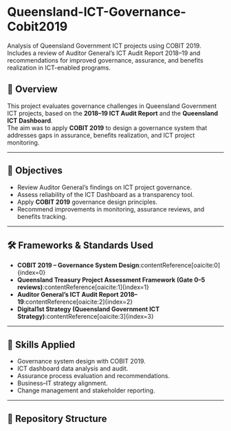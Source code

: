 # Queensland-ICT-Governance-Cobit2019
Analysis of Queensland Government ICT projects using COBIT 2019. Includes a review of Auditor General’s ICT Audit Report 2018–19 and recommendations for improved governance, assurance, and benefits realization in ICT-enabled programs.

## 📌 Overview
This project evaluates governance challenges in Queensland Government ICT projects, based on the **2018–19 ICT Audit Report** and the **Queensland ICT Dashboard**.  
The aim was to apply **COBIT 2019** to design a governance system that addresses gaps in assurance, benefits realization, and ICT project monitoring.

---

## 📑 Objectives
- Review Auditor General’s findings on ICT project governance.
- Assess reliability of the ICT Dashboard as a transparency tool.
- Apply **COBIT 2019** governance design principles.
- Recommend improvements in monitoring, assurance reviews, and benefits tracking.

---

## 🛠 Frameworks & Standards Used
- **COBIT 2019 – Governance System Design**:contentReference[oaicite:0]{index=0}  
- **Queensland Treasury Project Assessment Framework (Gate 0–5 reviews)**:contentReference[oaicite:1]{index=1}  
- **Auditor General’s ICT Audit Report 2018–19**:contentReference[oaicite:2]{index=2}  
- **Digital1st Strategy (Queensland Government ICT Strategy)**:contentReference[oaicite:3]{index=3}  

---

## 🔑 Skills Applied
- Governance system design with COBIT 2019.
- ICT dashboard data analysis and audit.  
- Assurance process evaluation and recommendations.  
- Business–IT strategy alignment.  
- Change management and stakeholder reporting.

---

## 📂 Repository Structure
